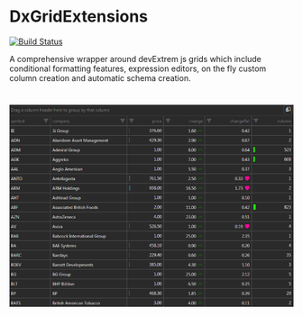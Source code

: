 # DxGridExtensions

[![Build Status](https://travis-ci.org/thomasraynal/DxGridExtensions.svg?branch=master)](https://travis-ci.org/thomasraynal/DxGridExtensions)

A comprehensive wrapper around devExtrem js grids which include conditional formatting features, expression editors, on the fly custom column creation and automatic schema creation.

# ![Alt text](doc/flat.png "Flat view")


